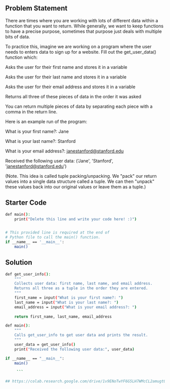 ## Problem Statement

There are times where you are working with lots of different data within a function that you want to return. While generally, we want to keep functions to have a precise purpose, sometimes that purpose just deals with multiple bits of data.

To practice this, imagine we are working on a program where the user needs to enters data to sign up for a website. Fill out the get_user_data() function which:

Asks the user for their first name and stores it in a variable

Asks the user for their last name and stores it in a variable

Asks the user for their email address and stores it in a variable

Returns all three of these pieces of data in the order it was asked

You can return multiple pieces of data by separating each piece with a comma in the return line.

Here is an example run of the program:

What is your first name?: Jane

What is your last name?: Stanford

What is your email address?: janestanford@stanford.edu

Received the following user data: ('Jane', 'Stanford', 'janestanford@stanford.edu')

(Note. This idea is called tuple packing/unpacking. We "pack" our return values into a single data structure called a tuple. We can then "unpack" these values back into our original values or leave them as a tuple.)

## Starter Code

```bash
def main():
    print("Delete this line and write your code here! :)")


# This provided line is required at the end of
# Python file to call the main() function.
if __name__ == '__main__':
    main()
```

## Solution
```bash
def get_user_info():
    """
    Collects user data: first name, last name, and email address.
    Returns all three as a tuple in the order they are entered.
    """
    first_name = input("What is your first name?: ")  
    last_name = input("What is your last name?: ")   
    email_address = input("What is your email address?: ") 
    
    return first_name, last_name, email_address  

def main():
    """
    Calls get_user_info to get user data and prints the result.
    """
    user_data = get_user_info()
    print("Received the following user data:", user_data)  

if __name__ == "__main__":
    main()

     ```

## https://colab.research.google.com/drive/1v9ENoTwYF6G5LH7WMcCL2amugtQtChuB?authuser=4#scrollTo=_H-aBPnMIdvk&line=18&uniqifier=1
